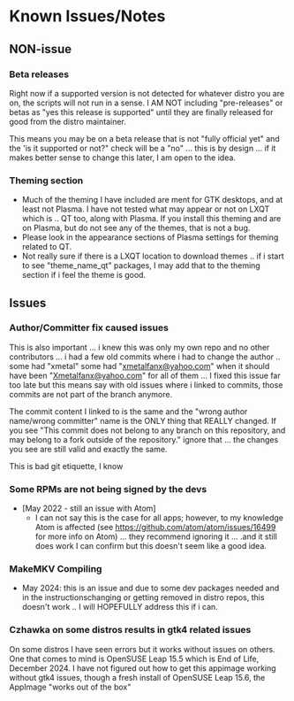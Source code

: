 # Known Issues/Notes

## NON-issue

### Beta releases

Right now if a supported version is not detected for whatever distro you are on, the scripts will not run in a sense. I AM NOT including "pre-releases" or betas as "yes this release is supported" until they are finally released for good from the distro maintainer.

This means you may be on a beta release that is not "fully official yet" and the 'is it supported or not?" check will be a "no" ... this is by design ... if it makes better sense to change this later, I am open to the idea.

### Theming section

- Much of the theming I have included are ment for GTK desktops, and at least not Plasma.  I have not tested what may appear or not on LXQT which is .. QT too, along with Plasma.  If you install this theming and are on Plasma, but do not see any of the themes, that is not a bug. 
- Please look in the appearance sections of Plasma settings for theming related to QT. 
- Not really sure if there is a LXQT location to download themes .. if i start to see "theme_name_qt" packages, I may add that to the theming section if i feel the theme is good.

## Issues

### Author/Committer fix caused issues

This is also important ... i knew this was only my own repo and no other contributors ... i had a few old commits where i had to change the author .. some had "xmetal" some had "xmetalfanx@yahoo.com" when it should have been "Xmetalfanx@yahoo.com" for all of them ... I fixed this issue far too late but this means say with old issues where i linked to commits, those commits are not part of the branch anymore.

The commit content I linked to is the same and the "wrong author name/wrong committer" name is the ONLY thing that REALLY changed. If you see "This commit does not belong to any branch on this repository, and may belong to a fork outside of the repository." ignore that ... the changes you see are still valid and exactly the same.

This is bad git etiquette, I know


### Some RPMs are not being signed by the devs

- [May 2022 - still an issue with Atom]
  - I can not say this is the case for all apps; however, to my knowledge Atom is affected (see <https://github.com/atom/atom/issues/16499> for more info on Atom) ... they recommend ignoring it ... .and it still does work I can confirm but this doesn't seem like a good idea.

### MakeMKV Compiling

- May 2024: this is an issue and due to some dev packages needed and in the instructionschanging or getting removed in distro repos, this doesn't work .. I will HOPEFULLY address this if i can.

### Czhawka on some distros results in gtk4 related issues 

On some distros I have seen errors but it works without issues on others.  One that comes to mind is OpenSUSE Leap 15.5 which is End of Life, December 2024.   I have not figured out how to get this appimage working without gtk4 issues, though a fresh install of OpenSUSE Leap 15.6, the AppImage "works out of the box"